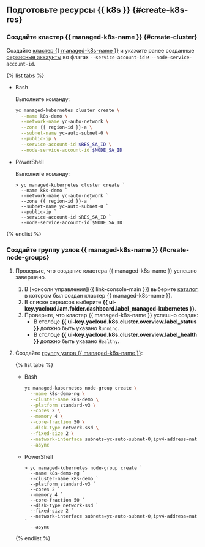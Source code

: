 ## Подготовьте ресурсы {{ k8s }} {#create-k8s-res}

### Создайте кластер {{ managed-k8s-name }} {#create-cluster}

Создайте [кластер {{ managed-k8s-name }}](../../managed-kubernetes/concepts/index.md#kubernetes-cluster) и укажите ранее созданные [сервисные аккаунты](../../iam/concepts/users/service-accounts.md) во флагах `--service-account-id` и `--node-service-account-id`.

{% list tabs %}

- Bash

  Выполните команду:

  ```bash
  yc managed-kubernetes cluster create \
    --name k8s-demo \
    --network-name yc-auto-network \
    --zone {{ region-id }}-a \
    --subnet-name yc-auto-subnet-0 \
    --public-ip \
    --service-account-id $RES_SA_ID \
    --node-service-account-id $NODE_SA_ID
  ```

- PowerShell

  Выполните команду:

  ```shell script
  > yc managed-kubernetes cluster create `
    --name k8s-demo `
    --network-name yc-auto-network `
    --zone {{ region-id }}-a `
    --subnet-name yc-auto-subnet-0 `
    --public-ip `
    --service-account-id $RES_SA_ID `
    --node-service-account-id $NODE_SA_ID
  ```

{% endlist %}

### Создайте группу узлов {{ managed-k8s-name }} {#create-node-groups}

1. Проверьте, что создание кластера {{ managed-k8s-name }} успешно завершено.
   1. В [консоли управления]({{ link-console-main }}) выберите [каталог](../../resource-manager/concepts/resources-hierarchy.md#folder), в котором был создан кластер {{ managed-k8s-name }}.
   1. В списке сервисов выберите **{{ ui-key.yacloud.iam.folder.dashboard.label_managed-kubernetes }}**.
   1. Проверьте, что кластер {{ managed-k8s-name }} успешно создан:
      * В столбце **{{ ui-key.yacloud.k8s.cluster.overview.label_status }}** должно быть указано `Running`.
      * В столбце **{{ ui-key.yacloud.k8s.cluster.overview.label_health }}** должно быть указано `Healthy`.
1. Создайте [группу узлов {{ managed-k8s-name }}](../../managed-kubernetes/concepts/index.md#node-group):

   {% list tabs %}

   - Bash

     ```bash
     yc managed-kubernetes node-group create \
       --name k8s-demo-ng \
       --cluster-name k8s-demo \
       --platform standard-v3 \
       --cores 2 \
       --memory 4 \
       --core-fraction 50 \
       --disk-type network-ssd \
       --fixed-size 2 \
       --network-interface subnets=yc-auto-subnet-0,ipv4-address=nat \
       --async
     ```

   - PowerShell

     ```shell script
     > yc managed-kubernetes node-group create `
       --name k8s-demo-ng `
       --cluster-name k8s-demo `
       --platform standard-v3 `
       --cores 2 `
       --memory 4 `
       --core-fraction 50 `
       --disk-type network-ssd `
       --fixed-size 2 `
       --network-interface subnets=yc-auto-subnet-0,ipv4-address=nat `
       --async
     ```

   {% endlist %}